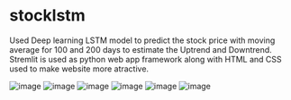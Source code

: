 # stocklstm

Used Deep learning LSTM model to predict the stock price with moving average for 100 and 200 days to estimate the Uptrend and Downtrend.
Stremlit is used as python web app framework along with HTML and CSS used to make website more atractive.

![image](https://user-images.githubusercontent.com/69692475/151709929-c414d528-0fc5-430d-ba87-530f6b1c226b.png)
![image](https://user-images.githubusercontent.com/69692475/151709950-0b833f64-c35c-453e-906f-67234827d427.png)
![image](https://user-images.githubusercontent.com/69692475/151709969-086b5097-7f96-41fa-a4eb-d6b5307b7672.png)
![image](https://user-images.githubusercontent.com/69692475/151709994-02b03999-ea1d-41ba-9d24-649fb7a974ca.png)
![image](https://user-images.githubusercontent.com/69692475/151710005-1bc8de7a-e02d-45c9-af56-2596ccabf0cc.png)
![image](https://user-images.githubusercontent.com/69692475/151710018-5b54a839-af92-42e4-a64d-5c0c874cf5c6.png)
